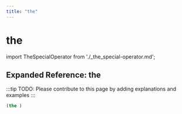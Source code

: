 ```yaml
---
title: "the"
---
```


# the

import TheSpecialOperator from './_the_special-operator.md';

<TheSpecialOperator />

## Expanded Reference: the

:::tip
TODO: Please contribute to this page by adding explanations and examples
:::

```lisp
(the )
```
